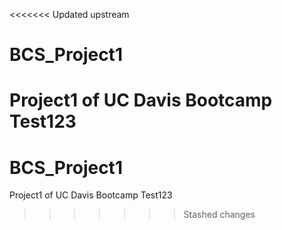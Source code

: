 <<<<<<< Updated upstream
# BCS_Project1
Project1 of UC Davis Bootcamp
Test123
=======
# BCS_Project1
Project1 of UC Davis Bootcamp
Test123
>>>>>>> Stashed changes

